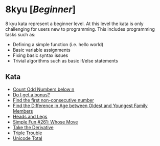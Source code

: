# 8kyu [*Beginner*]
8 kyu kata represent a beginner level. At this level the kata is only challenging for users new to programming. This includes programming tasks such as:  
- Defining a simple function (i.e. hello world)  
- Basic variable assignments  
- Fixing basic syntax issues  
- Trivial algorithms such as basic if/else statements

## Kata

- [Count Odd Numbers below n](https://www.codewars.com/kata/59342039eb450e39970000a6/)
- [Do I get a bonus?](https://www.codewars.com/kata/56f6ad906b88de513f000d96/)  
- [Find the first non-consecutive number](https://www.codewars.com/kata/58f8a3a27a5c28d92e000144/)  
- [Find the Difference in Age between Oldest and Youngest Family Members](https://www.codewars.com/kata/5720a1cb65a504fdff0003e2/)  
- [Heads and Legs](https://www.codewars.com/kata/heads-and-legs)  
- [Simple Fun #261: Whose Move](https://www.codewars.com/kata/simple-fun-number-261-whose-move/)  
- [Take the Derivative](https://www.codewars.com/kata/5963c18ecb97be020b0000a2/)  
- [Triple Trouble](https://www.codewars.com/kata/5704aea738428f4d30000914/)  
- [Unicode Total](https://www.codewars.com/kata/572b6b2772a38bc1e700007a/)
